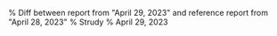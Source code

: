 % Diff between report from "April 29, 2023" and reference report from "April 28, 2023"
% Strudy
% April 29, 2023


